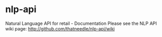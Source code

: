 # nlp-api
Natural Language API for retail - Documentation
Please see the NLP API wiki page: http://github.com/thatneedle/nlp-api/wiki
